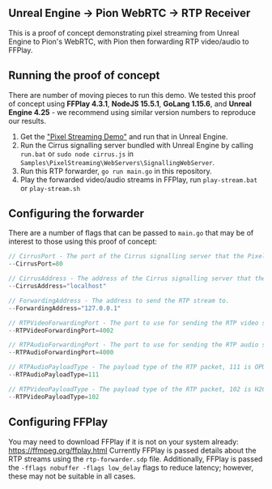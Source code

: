 ## Unreal Engine -> Pion WebRTC -> RTP Receiver

This is a proof of concept demonstrating pixel streaming from Unreal Engine to Pion's WebRTC, with Pion then forwarding RTP video/audio to FFPlay.

## Running the proof of concept

There are number of moving pieces to run this demo. We tested this proof of concept using **FFPlay 4.3.1**, **NodeJS 15.5.1**, **GoLang 1.15.6**, and **Unreal Engine 4.25** - we recommend using similar version numbers to reproduce our results.

1. Get the ["Pixel Streaming Demo"](https://docs.unrealengine.com/en-US/Resources/Showcases/PixelStreamingShowcase/index.html) and run that in Unreal Engine.
2. Run the Cirrus signalling server bundled with Unreal Engine by calling `run.bat` or `sudo node cirrus.js` in `Samples\PixelStreaming\WebServers\SignallingWebServer`.
3. Run this RTP forwarder, `go run main.go` in this repository. 
4. Play the forwarded video/audio streams in FFPlay, run `play-stream.bat` or `play-stream.sh`

## Configuring the forwarder
There are a number of flags that can be passed to `main.go` that may be of interest to those using this proof of concept:

```go
// CirrusPort - The port of the Cirrus signalling server that the Pixel Streaming instance is connected to.
--CirrusPort=80

// CirrusAddress - The address of the Cirrus signalling server that the Pixel Streaming instance is connected to.
--CirrusAddress="localhost"

// ForwardingAddress - The address to send the RTP stream to.
--ForwardingAddress="127.0.0.1"

// RTPVideoForwardingPort - The port to use for sending the RTP video stream.
--RTPVideoForwardingPort=4002

// RTPAudioForwardingPort - The port to use for sending the RTP audio stream.
--RTPAudioForwardingPort=4000

// RTPAudioPayloadType - The payload type of the RTP packet, 111 is OPUS.
--RTPAudioPayloadType=111

// RTPVideoPayloadType - The payload type of the RTP packet, 102 is H264.
--RTPVideoPayloadType=102
```

## Configuring FFPlay
You may need to download FFPlay if it is not on your system already: https://ffmpeg.org/ffplay.html
Currently FFPlay is passed details about the RTP streams using the `rtp-forwarder.sdp` file.
Additionally, FFPlay is passed the `-fflags nobuffer -flags low_delay` flags to reduce latency; however, these may not be suitable in all cases.
